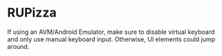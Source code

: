 # RUPizza
If using an AVM/Android Emulator, make sure to disable virtual keyboard and only use manual keyboard input. Otherwise, UI elements could jump around.
